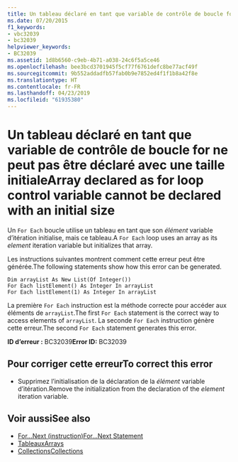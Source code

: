 ```yaml
---
title: Un tableau déclaré en tant que variable de contrôle de boucle for ne peut pas être déclaré avec une taille initiale
ms.date: 07/20/2015
f1_keywords:
- vbc32039
- bc32039
helpviewer_keywords:
- BC32039
ms.assetid: 1d8b6560-c9eb-4b71-a038-24c6f5a5ce46
ms.openlocfilehash: bee3bcd3701945f5cf77f6761defc8be77acf49f
ms.sourcegitcommit: 9b552addadfb57fab0b9e7852ed4f1f1b8a42f8e
ms.translationtype: HT
ms.contentlocale: fr-FR
ms.lasthandoff: 04/23/2019
ms.locfileid: "61935380"
---
```

# <a name="array-declared-as-for-loop-control-variable-cannot-be-declared-with-an-initial-size"></a><span data-ttu-id="78c91-102">Un tableau déclaré en tant que variable de contrôle de boucle for ne peut pas être déclaré avec une taille initiale</span><span class="sxs-lookup"><span data-stu-id="78c91-102">Array declared as for loop control variable cannot be declared with an initial size</span></span>
<span data-ttu-id="78c91-103">Un `For Each` boucle utilise un tableau en tant que son *élément* variable d’itération initialise, mais ce tableau.</span><span class="sxs-lookup"><span data-stu-id="78c91-103">A `For Each` loop uses an array as its *element* iteration variable but initializes that array.</span></span>  
  
 <span data-ttu-id="78c91-104">Les instructions suivantes montrent comment cette erreur peut être générée.</span><span class="sxs-lookup"><span data-stu-id="78c91-104">The following statements show how this error can be generated.</span></span>  
  
```  
Dim arrayList As New List(Of Integer())  
For Each listElement() As Integer In arrayList  
For Each listElement(1) As Integer In arrayList  
```  
  
 <span data-ttu-id="78c91-105">La première `For Each` instruction est la méthode correcte pour accéder aux éléments de `arrayList`.</span><span class="sxs-lookup"><span data-stu-id="78c91-105">The first `For Each` statement is the correct way to access elements of `arrayList`.</span></span> <span data-ttu-id="78c91-106">La seconde `For Each` instruction génère cette erreur.</span><span class="sxs-lookup"><span data-stu-id="78c91-106">The second `For Each` statement generates this error.</span></span>  
  
 <span data-ttu-id="78c91-107">**ID d’erreur :** BC32039</span><span class="sxs-lookup"><span data-stu-id="78c91-107">**Error ID:** BC32039</span></span>  
  
## <a name="to-correct-this-error"></a><span data-ttu-id="78c91-108">Pour corriger cette erreur</span><span class="sxs-lookup"><span data-stu-id="78c91-108">To correct this error</span></span>  
  
- <span data-ttu-id="78c91-109">Supprimez l’initialisation de la déclaration de la *élément* variable d’itération.</span><span class="sxs-lookup"><span data-stu-id="78c91-109">Remove the initialization from the declaration of the *element* iteration variable.</span></span>  
  
## <a name="see-also"></a><span data-ttu-id="78c91-110">Voir aussi</span><span class="sxs-lookup"><span data-stu-id="78c91-110">See also</span></span>

- [<span data-ttu-id="78c91-111">For...Next (instruction)</span><span class="sxs-lookup"><span data-stu-id="78c91-111">For...Next Statement</span></span>](../../../visual-basic/language-reference/statements/for-next-statement.md)
- [<span data-ttu-id="78c91-112">Tableaux</span><span class="sxs-lookup"><span data-stu-id="78c91-112">Arrays</span></span>](../../../visual-basic/programming-guide/language-features/arrays/index.md)
- [<span data-ttu-id="78c91-113">Collections</span><span class="sxs-lookup"><span data-stu-id="78c91-113">Collections</span></span>](../../../standard/collections/index.md)
